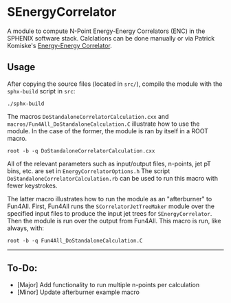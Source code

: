 # SEnergyCorrelator

A module to compute N-Point Energy-Energy Correlators (ENC) in the SPHENIX software stack. Calclations can be done manually or via Patrick
Komiske's [Energy-Energy Correlator](https://github.com/pkomiske/EnergyEnergyCorrelators).

## Usage

After copying the source files (located in `src/`), compile the module with the `sphx-build` script in `src`:

```
./sphx-build
```


The macros `DoStandaloneCorrelatorCalculation.cxx` and `macros/Fun4All_DoStandaloneCalculation.C` illustrate how to use the module.  In the
case of the former, the module is ran by itself in a ROOT macro.

```
root -b -q DoStandaloneCorrelatorCalculation.cxx
```

All of the relevant parameters such as input/output files, n-points, jet pT bins, etc. are set in `EnergyCorrelatorOptions.h`  The script
`DoStandaloneCorrelatorCalculation.rb` can be used to run this macro with fewer keystrokes.

The latter macro illustrates how to run the module as an "afterburner" to Fun4All.  First, Fun4All runs the `SCorrelatorJetTreeMaker` module
over the specified input files to produce the input jet trees for `SEnergyCorrelator`.  Then the module is run over the output from Fun4All. 
This macro is run, like always, with:

```
root -b -q Fun4All_DoStandaloneCalculation.C
```

---

## To-Do:

- [Major] Add functionality to run multiple n-points per calculation
- [Minor] Update afterburner example macro
